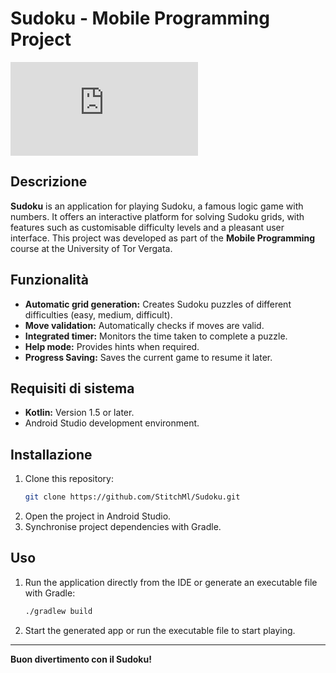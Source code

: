 # Sudoku - Mobile Programming Project

![Sudoku Game](https://github.com/StitchMl/Sudoku/blob/master/app/src/main/res/drawable/ic_calice_logo.xml)

## Descrizione
**Sudoku** is an application for playing Sudoku, a famous logic game with numbers. It offers an interactive platform for solving Sudoku grids, with features such as customisable difficulty levels and a pleasant user interface.
This project was developed as part of the **Mobile Programming** course at the University of Tor Vergata.

## Funzionalità
- **Automatic grid generation:** Creates Sudoku puzzles of different difficulties (easy, medium, difficult).
- **Move validation:** Automatically checks if moves are valid.
- **Integrated timer:** Monitors the time taken to complete a puzzle.
- **Help mode:** Provides hints when required.
- **Progress Saving:** Saves the current game to resume it later.

## Requisiti di sistema
- **Kotlin:** Version 1.5 or later.
- Android Studio development environment.

## Installazione
1. Clone this repository:
   ```bash
   git clone https://github.com/StitchMl/Sudoku.git
   ```
2. Open the project in Android Studio.
3. Synchronise project dependencies with Gradle.

## Uso
1. Run the application directly from the IDE or generate an executable file with Gradle:
   ```bash
   ./gradlew build
   ```
2. Start the generated app or run the executable file to start playing.

---

**Buon divertimento con il Sudoku!**
